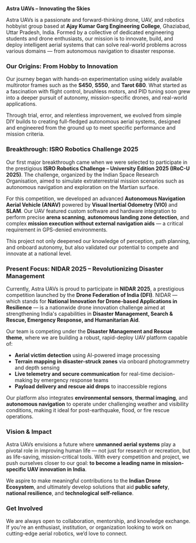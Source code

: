 **Astra UAVs – Innovating the Skies**

Astra UAVs is a passionate and forward-thinking drone, UAV, and robotics hobbyist group based at **Ajay Kumar Garg Engineering College**, Ghaziabad, Uttar Pradesh, India. Formed by a collective of dedicated engineering students and drone enthusiasts, our mission is to innovate, build, and deploy intelligent aerial systems that can solve real-world problems across various domains — from autonomous navigation to disaster response.

### Our Origins: From Hobby to Innovation

Our journey began with hands-on experimentation using widely available multirotor frames such as the **S450**, **S550**, and **Tarot 680**. What started as a fascination with flight control, brushless motors, and PID tuning soon grew into a deeper pursuit of autonomy, mission-specific drones, and real-world applications.

Through trial, error, and relentless improvement, we evolved from simple DIY builds to creating full-fledged autonomous aerial systems, designed and engineered from the ground up to meet specific performance and mission criteria.

### Breakthrough: ISRO Robotics Challenge 2025

Our first major breakthrough came when we were selected to participate in the prestigious **ISRO Robotics Challenge – University Edition 2025 (IRoC-U 2025)**. The challenge, organized by the Indian Space Research Organisation, aimed to simulate extraterrestrial mission scenarios such as autonomous navigation and exploration on the Martian surface.

For this competition, we developed an advanced **Autonomous Navigation Aerial Vehicle (ANAV)** powered by **Visual Inertial Odometry (VIO)** and **SLAM**. Our UAV featured custom software and hardware integration to perform precise **arena scanning**, **autonomous landing zone detection**, and complex **mission execution without external navigation aids** — a critical requirement in GPS-denied environments.

This project not only deepened our knowledge of perception, path planning, and onboard autonomy, but also validated our potential to compete and innovate at a national level.

### Present Focus: NIDAR 2025 – Revolutionizing Disaster Management

Currently, Astra UAVs is proud to participate in **NIDAR 2025**, a prestigious competition launched by the **Drone Federation of India (DFI)**. NIDAR — which stands for **National Innovation for Drone-based Applications in Resilience** — is a nationwide drone innovation challenge aimed at strengthening India's capabilities in **Disaster Management, Search & Rescue, Emergency Response, and Humanitarian Aid**.

Our team is competing under the **Disaster Management and Rescue theme**, where we are building a robust, rapid-deploy UAV platform capable of:

* **Aerial victim detection** using AI-powered image processing
* **Terrain mapping in disaster-struck zones** via onboard photogrammetry and depth sensing
* **Live telemetry and secure communication** for real-time decision-making by emergency response teams
* **Payload delivery and rescue aid drops** to inaccessible regions

Our platform also integrates **environmental sensors**, **thermal imaging**, and **autonomous navigation** to operate under challenging weather and visibility conditions, making it ideal for post-earthquake, flood, or fire rescue operations.

### Vision & Impact

Astra UAVs envisions a future where **unmanned aerial systems** play a pivotal role in improving human life — not just for research or recreation, but as life-saving, mission-critical tools. With every competition and project, we push ourselves closer to our goal: **to become a leading name in mission-specific UAV innovation in India**.

We aspire to make meaningful contributions to the **Indian Drone Ecosystem**, and ultimately develop solutions that aid **public safety**, **national resilience**, and **technological self-reliance**.

### Get Involved

We are always open to collaboration, mentorship, and knowledge exchange. If you're an enthusiast, institution, or organization looking to work on cutting-edge aerial robotics, we’d love to connect.
